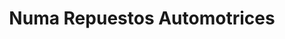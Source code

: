 ---
title: "Numa Repuestos Automotrices"
url: /zumbi-zamora-chinchipe/numa-repuestos-automotrices/
shop: general
---